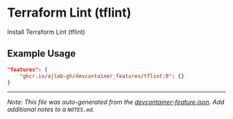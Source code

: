 
# Terraform Lint (tflint)

Install Terraform Lint (tflint)

## Example Usage

```json
"features": {
    "ghcr.io/ajlab-gh/devcontainer_features/tflint:0": {}
}
```





---

_Note: This file was auto-generated from the [devcontainer-feature.json](https://github.com/ajlab-gh/devcontainer_features/blob/main/src/tflint/devcontainer-feature.json).  Add additional notes to a `NOTES.md`._
